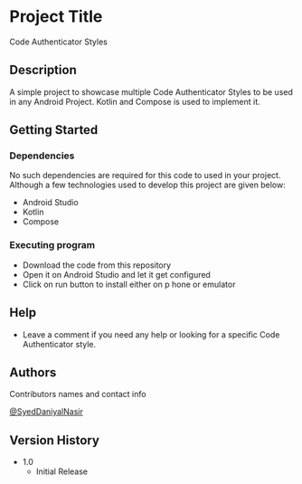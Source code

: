 # Project Title

Code Authenticator Styles 

## Description
A simple project to showcase multiple Code Authenticator Styles to be used in any Android Project. Kotlin and Compose is used to implement it.

## Getting Started

### Dependencies

No such dependencies are required for this code to used in your project. Although a few technologies used to develop this project are given below:

* Android Studio
* Kotlin 
* Compose

### Executing program

* Download the code from this repository
* Open it on Android Studio and let it get configured
* Click on run button to install either on p hone or emulator

## Help

* Leave a comment if you need any help or looking for a specific Code Authenticator style.

## Authors

Contributors names and contact info

[@SyedDaniyalNasir](https://www.linkedin.com/in/syeddaniyalnasir/)

## Version History

* 1.0
    * Initial Release
